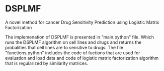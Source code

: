 # DSPLMF
 A novel method for cancer Drug Sensitivity Prediction using Logistic Matrix Factorization
 
 
The implemenation of DSPLMF is presented in "main.python" file. Which runs the DSPLMF algorithm on cell lines and drugs and returns the probalities that cell lines are to sensitive to drugs. The file "functions.python" includes the code of fuctions that are used for evaluation and load data and code of logistic matrix factorization algorithm that is regularized by similarity matrices.
